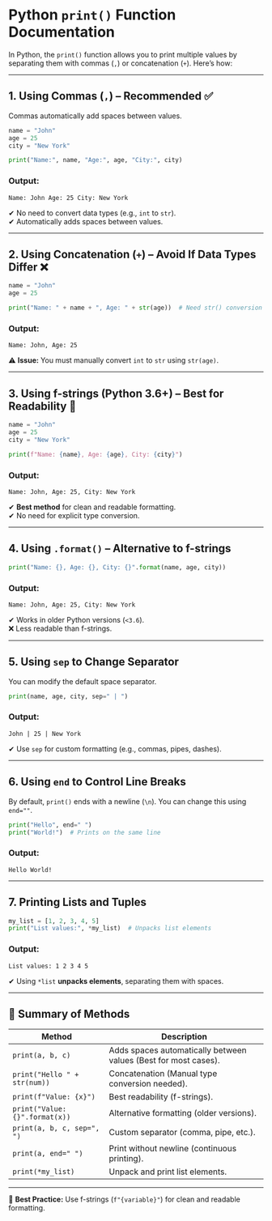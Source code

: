 
# Python `print()` Function Documentation

In Python, the `print()` function allows you to print multiple values by separating them with commas (`,`) or concatenation (`+`). Here’s how:

---

## 1. Using Commas (`,`) – Recommended ✅  
Commas automatically add spaces between values.

```python
name = "John"
age = 25
city = "New York"

print("Name:", name, "Age:", age, "City:", city)
```
### Output:
```text
Name: John Age: 25 City: New York
```
✔ No need to convert data types (e.g., `int` to `str`).  
✔ Automatically adds spaces between values.  

---

## 2. Using Concatenation (`+`) – Avoid If Data Types Differ ❌  
```python
name = "John"
age = 25

print("Name: " + name + ", Age: " + str(age))  # Need str() conversion
```
### Output:
```text
Name: John, Age: 25
```
⚠ **Issue:** You must manually convert `int` to `str` using `str(age)`.  

---

## 3. Using f-strings (Python 3.6+) – Best for Readability 🎯  
```python
name = "John"
age = 25
city = "New York"

print(f"Name: {name}, Age: {age}, City: {city}")
```
### Output:
```text
Name: John, Age: 25, City: New York
```
✔ **Best method** for clean and readable formatting.  
✔ No need for explicit type conversion.  

---

## 4. Using `.format()` – Alternative to f-strings  
```python
print("Name: {}, Age: {}, City: {}".format(name, age, city))
```
### Output:
```text
Name: John, Age: 25, City: New York
```
✔ Works in older Python versions (`<3.6`).  
❌ Less readable than f-strings.  

---

## 5. Using `sep` to Change Separator  
You can modify the default space separator.  

```python
print(name, age, city, sep=" | ")
```
### Output:
```text
John | 25 | New York
```
✔ Use `sep` for custom formatting (e.g., commas, pipes, dashes).  

---

## 6. Using `end` to Control Line Breaks  
By default, `print()` ends with a newline (`\n`). You can change this using `end=""`.

```python
print("Hello", end=" ")
print("World!")  # Prints on the same line
```
### Output:
```text
Hello World!
```

---

## 7. Printing Lists and Tuples  
```python
my_list = [1, 2, 3, 4, 5]
print("List values:", *my_list)  # Unpacks list elements
```
### Output:
```text
List values: 1 2 3 4 5
```
✔ Using `*list` **unpacks elements**, separating them with spaces.  

---

## 📌 Summary of Methods  

| Method                        | Description                                       |
|--------------------------------|---------------------------------------------------|
| `print(a, b, c)`              | Adds spaces automatically between values (Best for most cases). |
| `print("Hello " + str(num))`  | Concatenation (Manual type conversion needed).   |
| `print(f"Value: {x}")`        | Best readability (f-strings).                    |
| `print("Value: {}".format(x))` | Alternative formatting (older versions).        |
| `print(a, b, c, sep=", ")`    | Custom separator (comma, pipe, etc.).            |
| `print(a, end=" ")`           | Print without newline (continuous printing).     |
| `print(*my_list)`             | Unpack and print list elements.                  |

---

🚀 **Best Practice:** Use f-strings (`f"{variable}"`) for clean and readable formatting.  
```
